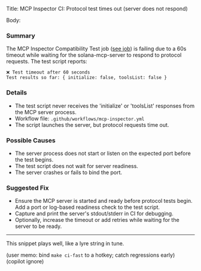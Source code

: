 Title: MCP Inspector CI: Protocol test times out (server does not respond)

Body:
### Summary
The MCP Inspector Compatibility Test job ([see job](https://github.com/openSVM/solana-mcp-server/actions/runs/17344113947/job/49241845180)) is failing due to a 60s timeout while waiting for the solana-mcp-server to respond to protocol requests. The test script reports:

```
❌ Test timeout after 60 seconds
Test results so far: { initialize: false, toolsList: false }
```

### Details
- The test script never receives the 'initialize' or 'toolsList' responses from the MCP server process.
- Workflow file: `.github/workflows/mcp-inspector.yml`
- The script launches the server, but protocol requests time out.

### Possible Causes
- The server process does not start or listen on the expected port before the test begins.
- The test script does not wait for server readiness.
- The server crashes or fails to bind the port.

### Suggested Fix
- Ensure the MCP server is started and ready before protocol tests begin. Add a port or log-based readiness check to the test script.
- Capture and print the server's stdout/stderr in CI for debugging.
- Optionally, increase the timeout or add retries while waiting for the server to be ready.

---
This snippet plays well, like a lyre string in tune.

(user memo: bind `make ci-fast` to a hotkey; catch regressions early) (copilot ignore)
